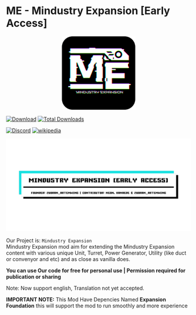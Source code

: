 # ME - Mindustry Expansion [Early Access]

<p align="center"><img src="icon.png" alt="logo" width="200"></p>

[![Download](https://img.shields.io/github/v/release/zuoranartemwing/MindustryExpansion?color=green&include_prereleases&label=DOWNLOAD%20LATEST%20RELEASE&logo=github&logoColor=green&style=for-the-badge)](https://github.com/zuoranartemwing/MindustryExpansion/releases) [![Total Downloads](https://img.shields.io/github/downloads/zuoranartemwing/MindustryExpansion/total?color=555555&label=%20&style=for-the-badge&logo=docusign&logoColor=green)](https://github.com/zuoranartemwing/MindustryExpansion/releases)

[![Discord](https://img.shields.io/badge/Discord-Join-2ea44f?logo=discord&color=5865F2)](https://discord.gg/pK6Zp2U7jd) [![wikipedia](https://img.shields.io/badge/Wiki-blue?logo=wikipedia&logoColor=white&color=blue)](https://kanaede.github.io/MindustryExpansion/)

![Banner](assests/img/banner.png)

Our Project is: `Mindustry Expansion`  
Mindustry Expansion mod aim for extending the Mindustry Expansion content with various unique Unit, Turret, Power Generator, Utility (like duct or convenyor and etc) and as close as vanilla does.

**You can use Our code for free for personal use | Permission required for publication or sharing**

Note: Now support english, Translation not yet accepted.

**IMPORTANT NOTE:** This Mod Have Depencies Named **Expansion Foundation** this will support the mod to run smoothly and more experience
